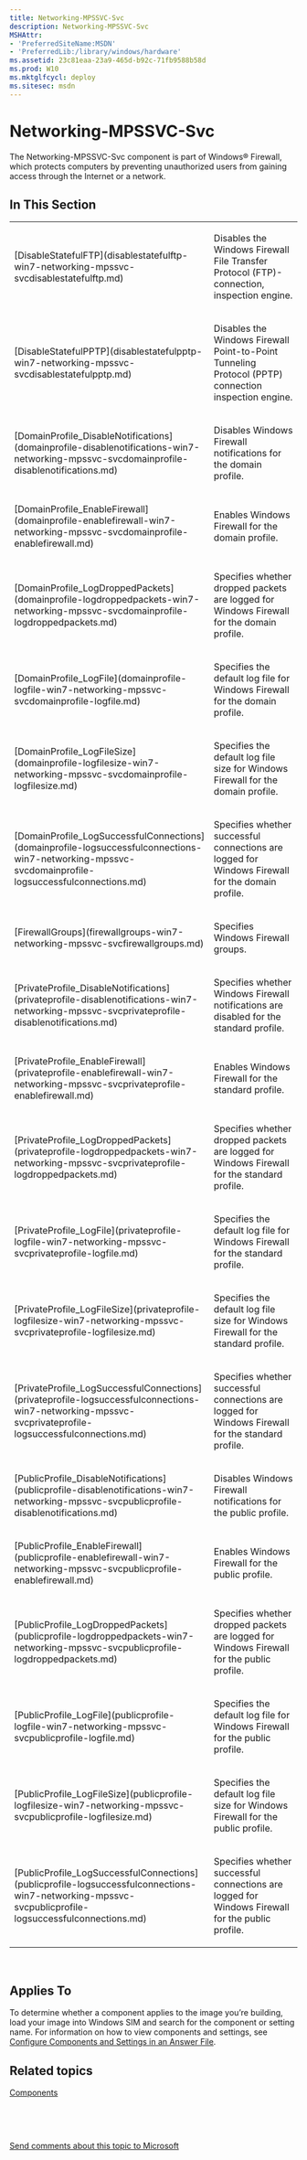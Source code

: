 ```yaml
---
title: Networking-MPSSVC-Svc
description: Networking-MPSSVC-Svc
MSHAttr:
- 'PreferredSiteName:MSDN'
- 'PreferredLib:/library/windows/hardware'
ms.assetid: 23c81eaa-23a9-465d-b92c-71fb9588b58d
ms.prod: W10
ms.mktglfcycl: deploy
ms.sitesec: msdn
---
```


# Networking-MPSSVC-Svc


The Networking-MPSSVC-Svc component is part of Windows® Firewall, which protects computers by preventing unauthorized users from gaining access through the Internet or a network.

## In This Section


<table>
<colgroup>
<col width="50%" />
<col width="50%" />
</colgroup>
<tbody>
<tr class="odd">
<td><p>[DisableStatefulFTP](disablestatefulftp-win7-networking-mpssvc-svcdisablestatefulftp.md)</p></td>
<td><p>Disables the Windows Firewall File Transfer Protocol (FTP)-connection, inspection engine.</p></td>
</tr>
<tr class="even">
<td><p>[DisableStatefulPPTP](disablestatefulpptp-win7-networking-mpssvc-svcdisablestatefulpptp.md)</p></td>
<td><p>Disables the Windows Firewall Point-to-Point Tunneling Protocol (PPTP) connection inspection engine.</p></td>
</tr>
<tr class="odd">
<td><p>[DomainProfile_DisableNotifications](domainprofile-disablenotifications-win7-networking-mpssvc-svcdomainprofile-disablenotifications.md)</p></td>
<td><p>Disables Windows Firewall notifications for the domain profile.</p></td>
</tr>
<tr class="even">
<td><p>[DomainProfile_EnableFirewall](domainprofile-enablefirewall-win7-networking-mpssvc-svcdomainprofile-enablefirewall.md)</p></td>
<td><p>Enables Windows Firewall for the domain profile.</p></td>
</tr>
<tr class="odd">
<td><p>[DomainProfile_LogDroppedPackets](domainprofile-logdroppedpackets-win7-networking-mpssvc-svcdomainprofile-logdroppedpackets.md)</p></td>
<td><p>Specifies whether dropped packets are logged for Windows Firewall for the domain profile.</p></td>
</tr>
<tr class="even">
<td><p>[DomainProfile_LogFile](domainprofile-logfile-win7-networking-mpssvc-svcdomainprofile-logfile.md)</p></td>
<td><p>Specifies the default log file for Windows Firewall for the domain profile.</p></td>
</tr>
<tr class="odd">
<td><p>[DomainProfile_LogFileSize](domainprofile-logfilesize-win7-networking-mpssvc-svcdomainprofile-logfilesize.md)</p></td>
<td><p>Specifies the default log file size for Windows Firewall for the domain profile.</p></td>
</tr>
<tr class="even">
<td><p>[DomainProfile_LogSuccessfulConnections](domainprofile-logsuccessfulconnections-win7-networking-mpssvc-svcdomainprofile-logsuccessfulconnections.md)</p></td>
<td><p>Specifies whether successful connections are logged for Windows Firewall for the domain profile.</p></td>
</tr>
<tr class="odd">
<td><p>[FirewallGroups](firewallgroups-win7-networking-mpssvc-svcfirewallgroups.md)</p></td>
<td><p>Specifies Windows Firewall groups.</p></td>
</tr>
<tr class="even">
<td><p>[PrivateProfile_DisableNotifications](privateprofile-disablenotifications-win7-networking-mpssvc-svcprivateprofile-disablenotifications.md)</p></td>
<td><p>Specifies whether Windows Firewall notifications are disabled for the standard profile.</p></td>
</tr>
<tr class="odd">
<td><p>[PrivateProfile_EnableFirewall](privateprofile-enablefirewall-win7-networking-mpssvc-svcprivateprofile-enablefirewall.md)</p></td>
<td><p>Enables Windows Firewall for the standard profile.</p></td>
</tr>
<tr class="even">
<td><p>[PrivateProfile_LogDroppedPackets](privateprofile-logdroppedpackets-win7-networking-mpssvc-svcprivateprofile-logdroppedpackets.md)</p></td>
<td><p>Specifies whether dropped packets are logged for Windows Firewall for the standard profile.</p></td>
</tr>
<tr class="odd">
<td><p>[PrivateProfile_LogFile](privateprofile-logfile-win7-networking-mpssvc-svcprivateprofile-logfile.md)</p></td>
<td><p>Specifies the default log file for Windows Firewall for the standard profile.</p></td>
</tr>
<tr class="even">
<td><p>[PrivateProfile_LogFileSize](privateprofile-logfilesize-win7-networking-mpssvc-svcprivateprofile-logfilesize.md)</p></td>
<td><p>Specifies the default log file size for Windows Firewall for the standard profile.</p></td>
</tr>
<tr class="odd">
<td><p>[PrivateProfile_LogSuccessfulConnections](privateprofile-logsuccessfulconnections-win7-networking-mpssvc-svcprivateprofile-logsuccessfulconnections.md)</p></td>
<td><p>Specifies whether successful connections are logged for Windows Firewall for the standard profile.</p></td>
</tr>
<tr class="even">
<td><p>[PublicProfile_DisableNotifications](publicprofile-disablenotifications-win7-networking-mpssvc-svcpublicprofile-disablenotifications.md)</p></td>
<td><p>Disables Windows Firewall notifications for the public profile.</p></td>
</tr>
<tr class="odd">
<td><p>[PublicProfile_EnableFirewall](publicprofile-enablefirewall-win7-networking-mpssvc-svcpublicprofile-enablefirewall.md)</p></td>
<td><p>Enables Windows Firewall for the public profile.</p></td>
</tr>
<tr class="even">
<td><p>[PublicProfile_LogDroppedPackets](publicprofile-logdroppedpackets-win7-networking-mpssvc-svcpublicprofile-logdroppedpackets.md)</p></td>
<td><p>Specifies whether dropped packets are logged for Windows Firewall for the public profile.</p></td>
</tr>
<tr class="odd">
<td><p>[PublicProfile_LogFile](publicprofile-logfile-win7-networking-mpssvc-svcpublicprofile-logfile.md)</p></td>
<td><p>Specifies the default log file for Windows Firewall for the public profile.</p></td>
</tr>
<tr class="even">
<td><p>[PublicProfile_LogFileSize](publicprofile-logfilesize-win7-networking-mpssvc-svcpublicprofile-logfilesize.md)</p></td>
<td><p>Specifies the default log file size for Windows Firewall for the public profile.</p></td>
</tr>
<tr class="odd">
<td><p>[PublicProfile_LogSuccessfulConnections](publicprofile-logsuccessfulconnections-win7-networking-mpssvc-svcpublicprofile-logsuccessfulconnections.md)</p></td>
<td><p>Specifies whether successful connections are logged for Windows Firewall for the public profile.</p></td>
</tr>
</tbody>
</table>

 

## Applies To


To determine whether a component applies to the image you’re building, load your image into Windows SIM and search for the component or setting name. For information on how to view components and settings, see [Configure Components and Settings in an Answer File](p_wsim.configure_components_and_settings_in_an_answer_file_win8).

## Related topics


[Components](components-b-unattend.md)

 

 

[Send comments about this topic to Microsoft](mailto:wsddocfb@microsoft.com?subject=Documentation%20feedback%20%5Bp_unattend\p_unattend%5D:%20Networking-MPSSVC-Svc%20%20RELEASE:%20%2810/3/2016%29&body=%0A%0APRIVACY%20STATEMENT%0A%0AWe%20use%20your%20feedback%20to%20improve%20the%20documentation.%20We%20don't%20use%20your%20email%20address%20for%20any%20other%20purpose,%20and%20we'll%20remove%20your%20email%20address%20from%20our%20system%20after%20the%20issue%20that%20you're%20reporting%20is%20fixed.%20While%20we're%20working%20to%20fix%20this%20issue,%20we%20might%20send%20you%20an%20email%20message%20to%20ask%20for%20more%20info.%20Later,%20we%20might%20also%20send%20you%20an%20email%20message%20to%20let%20you%20know%20that%20we've%20addressed%20your%20feedback.%0A%0AFor%20more%20info%20about%20Microsoft's%20privacy%20policy,%20see%20http://privacy.microsoft.com/default.aspx. "Send comments about this topic to Microsoft")





